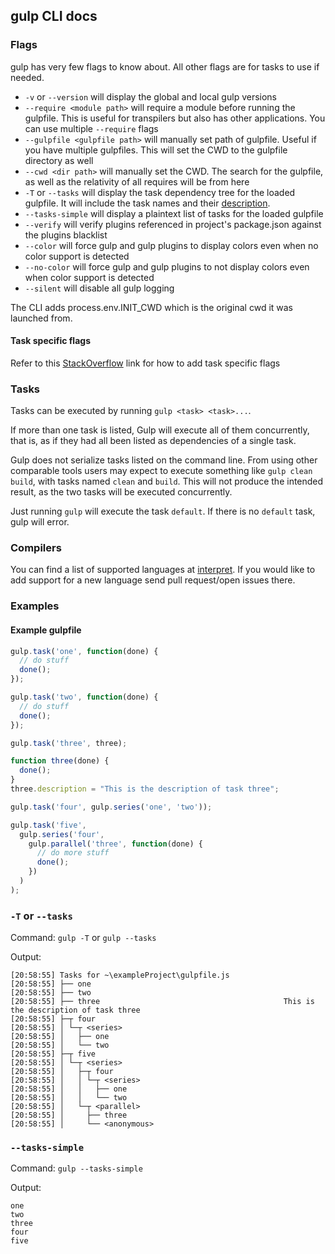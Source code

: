 <!-- front-matter
id: cli
title: CLI
hide_title: true
sidebar_label: CLI
-->

## gulp CLI docs

### Flags

gulp has very few flags to know about. All other flags are for tasks to use if needed.

- `-v` or `--version` will display the global and local gulp versions
- `--require <module path>` will require a module before running the gulpfile. This is useful for transpilers but also has other applications. You can use multiple `--require` flags
- `--gulpfile <gulpfile path>` will manually set path of gulpfile. Useful if you have multiple gulpfiles. This will set the CWD to the gulpfile directory as well
- `--cwd <dir path>` will manually set the CWD. The search for the gulpfile, as well as the relativity of all requires will be from here
- `-T` or `--tasks` will display the task dependency tree for the loaded gulpfile. It will include the task names and their [description](./API.md#fndescription).
- `--tasks-simple` will display a plaintext list of tasks for the loaded gulpfile
- `--verify` will verify plugins referenced in project's package.json against the plugins blacklist
- `--color` will force gulp and gulp plugins to display colors even when no color support is detected
- `--no-color` will force gulp and gulp plugins to not display colors even when color support is detected
- `--silent` will disable all gulp logging

The CLI adds process.env.INIT_CWD which is the original cwd it was launched from.

#### Task specific flags

Refer to this [StackOverflow](https://stackoverflow.com/questions/23023650/is-it-possible-to-pass-a-flag-to-gulp-to-have-it-run-tasks-in-different-ways) link for how to add task specific flags

### Tasks

Tasks can be executed by running `gulp <task> <task>...`.

If more than one task is listed, Gulp will execute all of them
concurrently, that is, as if they had all been listed as dependencies of
a single task.

Gulp does not serialize tasks listed on the command line. From using
other comparable tools users may expect to execute something like
`gulp clean build`, with tasks named `clean` and `build`. This will not
produce the intended result, as the two tasks will be executed
concurrently.

Just running `gulp` will execute the task `default`. If there is no
`default` task, gulp will error.

### Compilers

You can find a list of supported languages at [interpret](https://github.com/tkellen/node-interpret#jsvariants). If you would like to add support for a new language send pull request/open issues there.

### Examples

#### Example gulpfile

```js
gulp.task('one', function(done) {
  // do stuff
  done();
});

gulp.task('two', function(done) {
  // do stuff
  done();
});

gulp.task('three', three);

function three(done) {
  done();
}
three.description = "This is the description of task three";

gulp.task('four', gulp.series('one', 'two'));

gulp.task('five',
  gulp.series('four',
    gulp.parallel('three', function(done) {
      // do more stuff
      done();
    })
  )
);
```

### `-T` or `--tasks`

Command: `gulp -T` or `gulp --tasks`

Output:
```shell
[20:58:55] Tasks for ~\exampleProject\gulpfile.js
[20:58:55] ├── one
[20:58:55] ├── two
[20:58:55] ├── three                                         This is the description of task three
[20:58:55] ├─┬ four
[20:58:55] │ └─┬ <series>
[20:58:55] │   ├── one
[20:58:55] │   └── two
[20:58:55] ├─┬ five
[20:58:55] │ └─┬ <series>
[20:58:55] │   ├─┬ four
[20:58:55] │   │ └─┬ <series>
[20:58:55] │   │   ├── one
[20:58:55] │   │   └── two
[20:58:55] │   └─┬ <parallel>
[20:58:55] │     ├── three
[20:58:55] │     └── <anonymous>
```

### `--tasks-simple`

Command: `gulp --tasks-simple`

Output:
```shell
one
two
three
four
five
```
